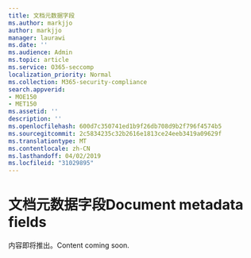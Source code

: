 ```yaml
---
title: 文档元数据字段
ms.author: markjjo
author: markjjo
manager: laurawi
ms.date: ''
ms.audience: Admin
ms.topic: article
ms.service: O365-seccomp
localization_priority: Normal
ms.collection: M365-security-compliance
search.appverid:
- MOE150
- MET150
ms.assetid: ''
description: ''
ms.openlocfilehash: 600d7c350741ed1b9f26db708d9b2f796f4574b5
ms.sourcegitcommit: 2c5834235c32b2616e1813ce24eeb3419a09629f
ms.translationtype: MT
ms.contentlocale: zh-CN
ms.lasthandoff: 04/02/2019
ms.locfileid: "31029895"
---
```

# <a name="document-metadata-fields"></a><span data-ttu-id="5777f-102">文档元数据字段</span><span class="sxs-lookup"><span data-stu-id="5777f-102">Document metadata fields</span></span>

<span data-ttu-id="5777f-103">内容即将推出。</span><span class="sxs-lookup"><span data-stu-id="5777f-103">Content coming soon.</span></span>